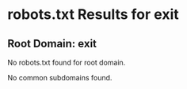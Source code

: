 # robots.txt Results for exit

## Root Domain: exit
No robots.txt found for root domain.

No common subdomains found.
